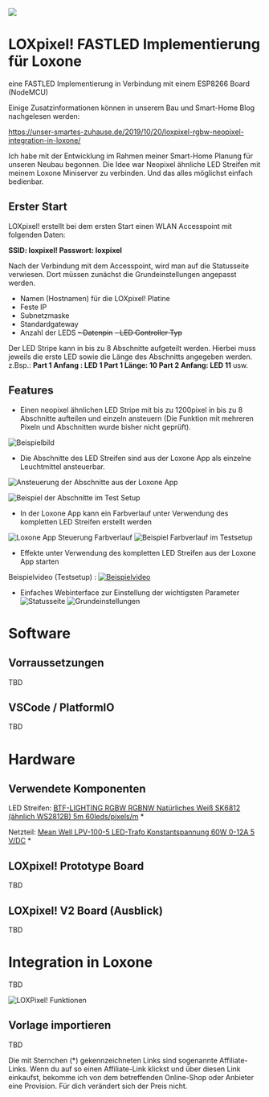 
![](https://unser-smartes-zuhause.de/wp-content/uploads/2019/11/logo.png)
# LOXpixel!  FASTLED Implementierung für Loxone

eine FASTLED Implementierung in Verbindung mit einem ESP8266 Board (NodeMCU)

Einige Zusatzinformationen können in unserem Bau und Smart-Home Blog nachgelesen werden:

https://unser-smartes-zuhause.de/2019/10/20/loxpixel-rgbw-neopixel-integration-in-loxone/

Ich habe mit der Entwicklung im Rahmen meiner Smart-Home Planung für unseren Neubau begonnen. Die Idee war Neopixel ähnliche LED Streifen mit meinem Loxone Miniserver zu verbinden. Und das alles möglichst einfach bedienbar.
## Erster Start
LOXpixel! erstellt bei dem ersten Start einen WLAN Accesspoint mit folgenden Daten:

**SSID: loxpixel!
Passwort: loxpixel**

Nach der Verbindung mit dem Accesspoint, wird man auf die Statusseite verwiesen. Dort müssen zunächst die Grundeinstellungen angepasst werden.

 - Namen (Hostnamen) für die LOXpixel! Platine
 - Feste IP 
 - Subnetzmaske
 - Standardgateway
 - Anzahl der LEDS
 ~~- Datenpin~~
 ~~- LED Controller Typ~~

Der LED Stripe kann in bis zu 8 Abschnitte aufgeteilt werden. Hierbei muss jeweils die erste LED sowie die Länge des Abschnitts angegeben werden.
z.Bsp.:
**Part 1 Anfang :  LED 1
Part 1 Länge:  10
Part 2 Anfang: LED 11**
usw.
## Features
 - Einen neopixel ähnlichen LED Stripe mit bis zu 1200pixel in bis zu 8 Abschnitte aufteilen und einzeln ansteuern (Die Funktion mit mehreren Pixeln und Abschnitten wurde bisher nicht geprüft). 
 
![Beispielbild](https://i2.wp.com/unser-smartes-zuhause.de/wp-content/uploads/2019/10/2019-10-19-13_19_33-Window.png?w=827&ssl=1)
 
 - Die Abschnitte des LED Streifen sind aus der Loxone App als einzelne Leuchtmittel ansteuerbar.
 
![Ansteuerung der Abschnitte aus der Loxone App](https://unser-smartes-zuhause.de/wp-content/uploads/2019/11/Screenshot_2019-11-02-22-30-11-027_com.loxone.kerberos_Easy-Resize.com_.jpg)

![Beispiel der Abschnitte im Test Setup](https://unser-smartes-zuhause.de/wp-content/uploads/2019/11/IMG_20191102_223022_1_Easy-Resize.com_.jpg)

- In der Loxone App kann ein Farbverlauf unter Verwendung des kompletten LED Streifen erstellt werden

![Loxone App Steuerung Farbverlauf](https://unser-smartes-zuhause.de/wp-content/uploads/2019/11/Screenshot_2019-11-02-22-31-48-058_com.loxone.kerberos_Easy-Resize.com_.jpg)
![Beispiel Farbverlauf im Testsetup](https://unser-smartes-zuhause.de/wp-content/uploads/2019/11/IMG_20191102_223200_Easy-Resize.com_.jpg)

- Effekte unter Verwendung des kompletten LED Streifen aus der Loxone App starten

Beispielvideo (Testsetup) :
[![Beispielvideo](http://img.youtube.com/vi/hsXI4zp1-I4/0.jpg)](http://www.youtube.com/watch?v=hsXI4zp1-I4)

- Einfaches Webinterface zur Einstellung der wichtigsten Parameter
![Statusseite](https://unser-smartes-zuhause.de/wp-content/uploads/2019/11/Screenshot_2019-11-02-23-11-58-708_com.android.chrome_Easy-Resize.com_.jpg)
![Grundeinstellungen](https://unser-smartes-zuhause.de/wp-content/uploads/2019/11/Screenshot_2019-11-02-23-12-25-713_com.android.chrome_Easy-Resize.com_.jpg)
# Software
## Vorraussetzungen
TBD
## VSCode / PlatformIO
TBD
# Hardware
## Verwendete Komponenten
LED Streifen:  [BTF-LIGHTING RGBW RGBNW Natürliches Weiß SK6812 (ähnlich WS2812B) 5m 60leds/pixels/m](https://www.amazon.de/BTF-LIGHTING-Nat%C3%BCrliches-Individuell-adressierbar-nicht-wasserdicht/dp/B01N2PC9KK/ref=as_li_ss_tl?th=1&linkCode=ll1&tag=unsersmarte01-21&linkId=7286a35d1bcb23a684513b37aa95e789&language=de_DE)  *

Netzteil:  [Mean Well LPV-100-5 LED-Trafo Konstantspannung 60W 0-12A 5 V/DC](https://www.amazon.de/gp/product/B00MWQF6M2/ref=as_li_ss_tl?ie=UTF8&psc=1&linkCode=ll1&tag=unsersmarte01-21&linkId=ce2ce103875b0810fd30c44153c2f10d&language=de_DE)  *

## LOXpixel! Prototype Board
TBD
## LOXpixel! V2 Board (Ausblick)
TBD

# Integration in Loxone
TBD

![LOXPixel! Funktionen](https://unser-smartes-zuhause.de/wp-content/uploads/2019/11/Screenshot_2019-11-02-22-30-55-465_com.loxone.kerberos_Easy-Resize.com_.jpg)
## Vorlage importieren
TBD

Die mit Sternchen (*) gekennzeichneten Links sind sogenannte Affiliate-Links. Wenn du auf so einen Affiliate-Link klickst und über diesen Link einkaufst, bekomme ich von dem betreffenden Online-Shop oder Anbieter eine Provision. Für dich verändert sich der Preis nicht.
